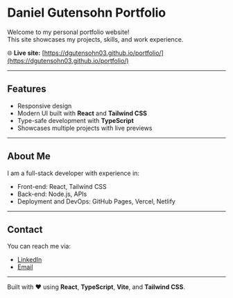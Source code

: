 # Daniel Gutensohn Portfolio

Welcome to my personal portfolio website!  
This site showcases my projects, skills, and work experience.

🌐 **Live site:** [https://dgutensohn03.github.io/portfolio/](https://dgutensohn03.github.io/portfolio/)

---

## Features

- Responsive design
- Modern UI built with **React** and **Tailwind CSS**
- Type-safe development with **TypeScript**
- Showcases multiple projects with live previews

---

<!-- ## Projects

Each project includes:

- Description of the project
- Technologies used
- Screenshots or live demos

--- -->

## About Me

I am a full-stack developer with experience in:

- Front-end: React, Tailwind CSS
- Back-end: Node.js, APIs
- Deployment and DevOps: GitHub Pages, Vercel, Netlify

---

## Contact

You can reach me via:

- [LinkedIn](https://www.linkedin.com/in/dgutensohn/)
- [Email](mailto:dgutensohn@icloud.com)

---

Built with ❤️ using **React**, **TypeScript**, **Vite**, and **Tailwind CSS**.
